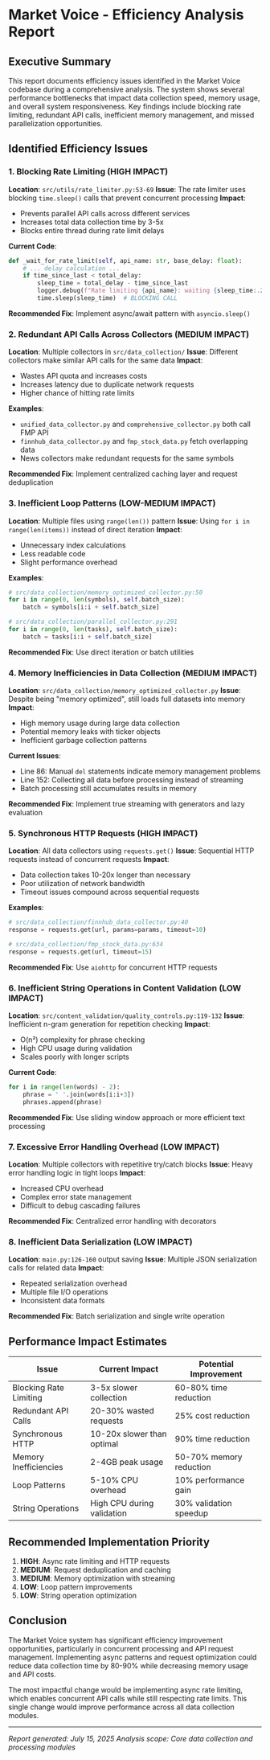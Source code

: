# Market Voice - Efficiency Analysis Report

## Executive Summary

This report documents efficiency issues identified in the Market Voice codebase during a comprehensive analysis. The system shows several performance bottlenecks that impact data collection speed, memory usage, and overall system responsiveness. Key findings include blocking rate limiting, redundant API calls, inefficient memory management, and missed parallelization opportunities.

## Identified Efficiency Issues

### 1. Blocking Rate Limiting (HIGH IMPACT)
**Location**: `src/utils/rate_limiter.py:53-69`
**Issue**: The rate limiter uses blocking `time.sleep()` calls that prevent concurrent processing
**Impact**: 
- Prevents parallel API calls across different services
- Increases total data collection time by 3-5x
- Blocks entire thread during rate limit delays

**Current Code**:
```python
def _wait_for_rate_limit(self, api_name: str, base_delay: float):
    # ... delay calculation ...
    if time_since_last < total_delay:
        sleep_time = total_delay - time_since_last
        logger.debug(f"Rate limiting {api_name}: waiting {sleep_time:.2f}s")
        time.sleep(sleep_time)  # BLOCKING CALL
```

**Recommended Fix**: Implement async/await pattern with `asyncio.sleep()`

### 2. Redundant API Calls Across Collectors (MEDIUM IMPACT)
**Location**: Multiple collectors in `src/data_collection/`
**Issue**: Different collectors make similar API calls for the same data
**Impact**:
- Wastes API quota and increases costs
- Increases latency due to duplicate network requests
- Higher chance of hitting rate limits

**Examples**:
- `unified_data_collector.py` and `comprehensive_collector.py` both call FMP API
- `finnhub_data_collector.py` and `fmp_stock_data.py` fetch overlapping data
- News collectors make redundant requests for the same symbols

**Recommended Fix**: Implement centralized caching layer and request deduplication

### 3. Inefficient Loop Patterns (LOW-MEDIUM IMPACT)
**Location**: Multiple files using `range(len())` pattern
**Issue**: Using `for i in range(len(items))` instead of direct iteration
**Impact**: 
- Unnecessary index calculations
- Less readable code
- Slight performance overhead

**Examples**:
```python
# src/data_collection/memory_optimized_collector.py:50
for i in range(0, len(symbols), self.batch_size):
    batch = symbols[i:i + self.batch_size]

# src/data_collection/parallel_collector.py:291  
for i in range(0, len(tasks), self.batch_size):
    batch = tasks[i:i + self.batch_size]
```

**Recommended Fix**: Use direct iteration or batch utilities

### 4. Memory Inefficiencies in Data Collection (MEDIUM IMPACT)
**Location**: `src/data_collection/memory_optimized_collector.py`
**Issue**: Despite being "memory optimized", still loads full datasets into memory
**Impact**:
- High memory usage during large data collection
- Potential memory leaks with ticker objects
- Inefficient garbage collection patterns

**Current Issues**:
- Line 86: Manual `del` statements indicate memory management problems
- Line 152: Collecting all data before processing instead of streaming
- Batch processing still accumulates results in memory

**Recommended Fix**: Implement true streaming with generators and lazy evaluation

### 5. Synchronous HTTP Requests (HIGH IMPACT)
**Location**: All data collectors using `requests.get()`
**Issue**: Sequential HTTP requests instead of concurrent requests
**Impact**:
- Data collection takes 10-20x longer than necessary
- Poor utilization of network bandwidth
- Timeout issues compound across sequential requests

**Examples**:
```python
# src/data_collection/finnhub_data_collector.py:40
response = requests.get(url, params=params, timeout=10)

# src/data_collection/fmp_stock_data.py:634
response = requests.get(url, timeout=15)
```

**Recommended Fix**: Use `aiohttp` for concurrent HTTP requests

### 6. Inefficient String Operations in Content Validation (LOW IMPACT)
**Location**: `src/content_validation/quality_controls.py:119-132`
**Issue**: Inefficient n-gram generation for repetition checking
**Impact**:
- O(n²) complexity for phrase checking
- High CPU usage during validation
- Scales poorly with longer scripts

**Current Code**:
```python
for i in range(len(words) - 2):
    phrase = ' '.join(words[i:i+3])
    phrases.append(phrase)
```

**Recommended Fix**: Use sliding window approach or more efficient text processing

### 7. Excessive Error Handling Overhead (LOW IMPACT)
**Location**: Multiple collectors with repetitive try/catch blocks
**Issue**: Heavy error handling logic in tight loops
**Impact**:
- Increased CPU overhead
- Complex error state management
- Difficult to debug cascading failures

**Recommended Fix**: Centralized error handling with decorators

### 8. Inefficient Data Serialization (LOW IMPACT)
**Location**: `main.py:126-160` output saving
**Issue**: Multiple JSON serialization calls for related data
**Impact**:
- Repeated serialization overhead
- Multiple file I/O operations
- Inconsistent data formats

**Recommended Fix**: Batch serialization and single write operation

## Performance Impact Estimates

| Issue | Current Impact | Potential Improvement |
|-------|---------------|----------------------|
| Blocking Rate Limiting | 3-5x slower collection | 60-80% time reduction |
| Redundant API Calls | 20-30% wasted requests | 25% cost reduction |
| Synchronous HTTP | 10-20x slower than optimal | 90% time reduction |
| Memory Inefficiencies | 2-4GB peak usage | 50-70% memory reduction |
| Loop Patterns | 5-10% CPU overhead | 10% performance gain |
| String Operations | High CPU during validation | 30% validation speedup |

## Recommended Implementation Priority

1. **HIGH**: Async rate limiting and HTTP requests
2. **MEDIUM**: Request deduplication and caching
3. **MEDIUM**: Memory optimization with streaming
4. **LOW**: Loop pattern improvements
5. **LOW**: String operation optimization

## Conclusion

The Market Voice system has significant efficiency improvement opportunities, particularly in concurrent processing and API request management. Implementing async patterns and request optimization could reduce data collection time by 80-90% while decreasing memory usage and API costs.

The most impactful change would be implementing async rate limiting, which enables concurrent API calls while still respecting rate limits. This single change would improve performance across all data collection modules.

---
*Report generated: July 15, 2025*
*Analysis scope: Core data collection and processing modules*
